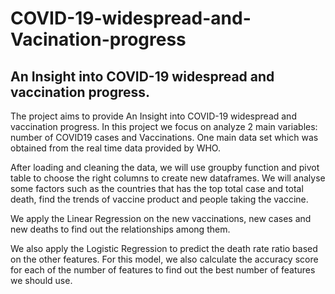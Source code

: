 # COVID-19-widespread-and-Vacination-progress
## An Insight into COVID-19 widespread and vaccination progress.

The project aims to provide An Insight into COVID-19 widespread and vaccination progress. In this project we focus on analyze 2 main variables: number of COVID19 cases and Vaccinations. One main data set which was obtained from the real time data provided by WHO. 

After loading and cleaning the data, we will use groupby function and pivot table to choose the right columns to create new dataframes. We will analyse some factors such as the countries that has the top total case and total death, find the trends of vaccine product and people taking the vaccine.

We apply the Linear Regression on the new vaccinations, new cases and new deaths to find out the relationships among them. 

We also apply the Logistic Regression to predict the death rate ratio based on the other features. For this model, we also calculate the accuracy score for each of the number of features to find out the best number of features we should use.
